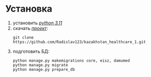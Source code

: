 # Установка

1) установить [*python 3.11*](https://www.python.org/ftp/python/3.11.6/python-3.11.6-amd64.exe)
2) скачать [*проект*](https://github.com/Radislav123/kazakhstan_healthcare_1):
    ```shell
    git clone https://github.com/Radislav123/kazakhstan_healthcare_1.git
    ```
3) подготовить БД:
    ```shell
    python manage.py makemigrations core, eisz, damumed
    python manage.py migrate
    python manage.py prepare_db
    ```
